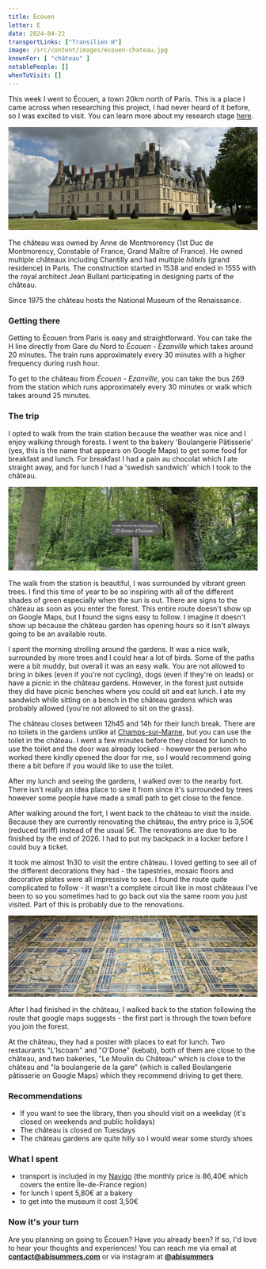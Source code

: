 ```yaml
---
title: Écouen
letter: E
date: 2024-04-22
transportLinks: ["Transilien H"]
image: /src/content/images/ecouen-chateau.jpg
knownFor: [ "château" ]
notablePeople: []
whenToVisit: []
---
```


This week I went to Écouen, a town 20km north of Paris. This is a place I came across when researching this project, I had never heard of it before, so I was excited to visit. You can learn more about my research stage [here](https://abisummers.com/articles/planning).

![Écouen château](../images/ecouen-chateau.jpg)

The château was owned by Anne de Montmorency (1st Duc de Montmorency, Constable of France, Grand Maître of France). He owned multiple châteaux including Chantilly and had multiple _hôtels_ (grand residence) in Paris. The construction started in 1538 and ended in 1555 with the royal architect Jean Bullant participating in designing parts of the château.

Since 1975 the château hosts the National Museum of the Renaissance.

### Getting there

Getting to Écouen from Paris is easy and straightforward. You can take the H line directly from Gare du Nord to _Écouen - Ezanville_ which takes around 20 minutes. The train runs approximately every 30 minutes with a higher frequency during rush hour.

To get to the château from _Écouen - Ezanville_, you can take the bus 269 from the station which runs approximately every 30 minutes or walk which takes around 25 minutes.

### The trip

I opted to walk from the train station because the weather was nice and I enjoy walking through forests. I went to the bakery 'Boulangerie Pâtisserie' (yes, this is the name that appears on Google Maps) to get some food for breakfast and lunch. For breakfast I had a pain au chocolat which I ate straight away, and for lunch I had a 'swedish sandwich' which I took to the château.

![musée national de la renaissance, château d'ecouen sign](../images/ecouen-forest-sign.jpg)

The walk from the station is beautiful, I was surrounded by vibrant green trees. I find this time of year to be so inspiring with all of the different shades of green especially when the sun is out. There are signs to the château as soon as you enter the forest. This entire route doesn't show up on Google Maps, but I found the signs easy to follow. I imagine it doesn't show up because the château garden has opening hours so it isn't always going to be an available route.

I spent the morning strolling around the gardens. It was a nice walk, surrounded by more trees and I could hear a lot of birds. Some of the paths were a bit muddy, but overall it was an easy walk. You are not allowed to bring in bikes (even if you're not cycling), dogs (even if they're on leads) or have a picnic in the château gardens. However, in the forest just outside they did have picnic benches where you could sit and eat lunch. I ate my sandwich while sitting on a bench in the château gardens which was probably allowed (you're not allowed to sit on the grass).

The château closes between 12h45 and 14h for their lunch break. There are no toilets in the gardens unlike at [Champs-sur-Marne](/articles/alphabet-ile-de-france/c-champs-sur-marne/), but you can use the toilet in the château. I went a few minutes before they closed for lunch to use the toilet and the door was already locked - however the person who worked there kindly opened the door for me, so I would recommend going there a bit before if you would like to use the toilet.

After my lunch and seeing the gardens, I walked over to the nearby fort. There isn't really an idea place to see it from since it's surrounded by trees however some people have made a small path to get close to the fence.

After walking around the fort, I went back to the château to visit the inside. Because they are currently renovating the château, the entry price is 3,50€ (reduced tariff) instead of the usual 5€. The renovations are due to be finished by the end of 2026. I had to put my backpack in a locker before I could buy a ticket.

It took me almost 1h30 to visit the entire château. I loved getting to see all of the different decorations they had - the tapestries, mosaic floors and decorative plates were all impressive to see. I found the route quite complicated to follow - it wasn't a complete circuit like in most châteaux I've been to so you sometimes had to go back out via the same room you just visited. Part of this is probably due to the renovations.

![mosaic floor](../images/ecouen-mosaic.jpg)

After I had finished in the château, I walked back to the station following the route that google maps suggests - the first part is through the town before you join the forest.

At the château, they had a poster with places to eat for lunch. Two restaurants "L'Iscoam" and "O'Done" (kebab), both of them are close to the château, and two bakeries, "Le Moulin du Château" which is close to the château and "la boulangerie de la gare" (which is called Boulangerie pâtisserie on Google Maps) which they recommend driving to get there.

### Recommendations

- If you want to see the library, then you should visit on a weekday (it's closed on weekends and public holidays)
- The château is closed on Tuesdays
- The château gardens are quite hilly so I would wear some sturdy shoes

### What I spent

- transport is included in my [Navigo](https://abisummers.com/articles/navigo) (the monthly price is 86,40€ which covers the entire Île-de-France region)
- for lunch I spent 5,80€ at a bakery
- to get into the museum it cost 3,50€

### Now it's your turn

Are you planning on going to Écouen? Have you already been? If so, I'd love to hear your thoughts and experiences! You can reach me via email at **[contact@abisummers.com](mailto:contact@abisummers.com)** or via instagram at **[@abisummers](https://www.instagram.com/abisummers/)**
